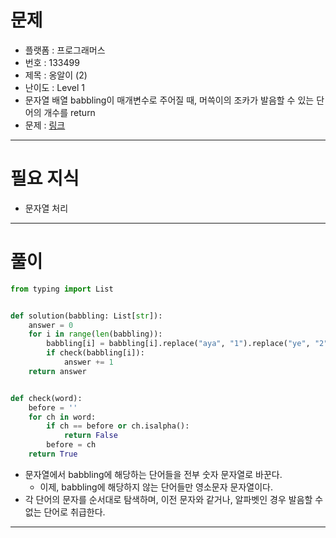 # 문제
- 플랫폼 : 프로그래머스
- 번호 : 133499
- 제목 : 옹알이 (2)
- 난이도 : Level 1
- 문자열 배열 babbling이 매개변수로 주어질 때, 머쓱이의 조카가 발음할 수 있는 단어의 개수를 return
- 문제 : <a href="https://school.programmers.co.kr/learn/courses/30/lessons/133499" target="_blank">링크</a>

---

# 필요 지식
- 문자열 처리

---

# 풀이
```python
from typing import List


def solution(babbling: List[str]):
    answer = 0
    for i in range(len(babbling)):
        babbling[i] = babbling[i].replace("aya", "1").replace("ye", "2").replace("woo", "3").replace("ma", "4")
        if check(babbling[i]):
            answer += 1
    return answer


def check(word):
    before = ''
    for ch in word:
        if ch == before or ch.isalpha():
            return False
        before = ch
    return True
```
- 문자열에서 babbling에 해당하는 단어들을 전부 숫자 문자열로 바꾼다.
  - 이제, babbling에 해당하지 않는 단어들만 영소문자 문자열이다.
- 각 단어의 문자를 순서대로 탐색하며, 이전 문자와 같거나, 알파벳인 경우 발음할 수 없는 단어로 취급한다.

---
